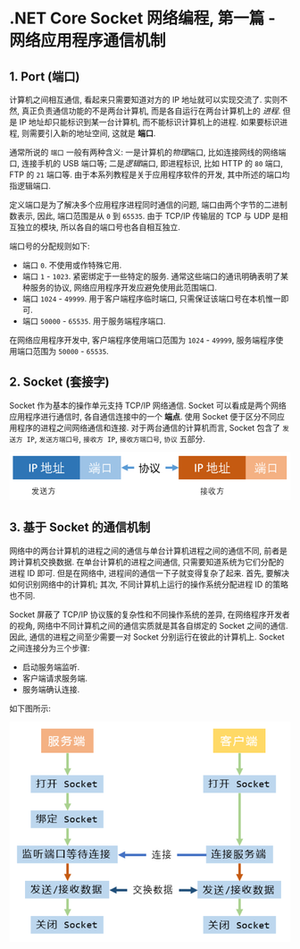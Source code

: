 # .NET Core Socket 网络编程, 第一篇 - 网络应用程序通信机制

## 1. Port (端口)

计算机之间相互通信, 看起来只需要知道对方的 IP 地址就可以实现交流了. 实则不然, 真正负责通信功能的不是两台计算机, 而是各自运行在两台计算机上的 *进程*. 但是 IP 地址却只能标识到某一台计算机, 而不能标识计算机上的进程. 如果要标识进程, 则需要引入新的地址空间, 这就是 **端口**.

通常所说的 `端口` 一般有两种含义: 一是计算机的*物理*端口, 比如连接网线的网络端口, 连接手机的 USB 端口等; 二是*逻辑*端口, 即进程标识, 比如 HTTP 的 `80` 端口, FTP 的 `21` 端口等. 由于本系列教程是关于应用程序软件的开发, 其中所述的端口均指逻辑端口.

定义端口是为了解决多个应用程序进程同时通信的问题, 端口由两个字节的二进制数表示, 因此, 端口范围是从 `0` 到 `65535`. 由于 TCP/IP 传输层的 TCP 与 UDP 是相互独立的模块, 所以各自的端口号也各自相互独立.

端口号的分配规则如下:

- 端口 `0`. 不使用或作特殊它用.
- 端口 `1` - `1023`. 紧密绑定于一些特定的服务. 通常这些端口的通讯明确表明了某种服务的协议, 网络应用程序开发应避免使用此范围端口.
- 端口 `1024` - `49999`. 用于客户端程序临时端口, 只需保证该端口号在本机惟一即可.
- 端口 `50000` - `65535`. 用于服务端程序端口.

在网络应用程序开发中, 客户端程序使用端口范围为 `1024` - `49999`, 服务端程序使用端口范围为 `50000` - `65535`.

## 2. Socket (套接字)

Socket 作为基本的操作单元支持 TCP/IP 网络通信. Socket 可以看成是两个网络应用程序进行通信时, 各自通信连接中的一个 **端点**. 使用 Socket 便于区分不同应用程序的进程之间网络通信和连接. 对于两台通信的计算机而言, Socket 包含了 `发送方 IP`, `发送方端口号`, `接收方 IP`, `接收方端口号`, `协议` 五部分.

![Socket 组成](./images/dotnet-core-socket-networking-programming/02-communication-mechanism/socket-composition.png)

## 3. 基于 Socket 的通信机制

网络中的两台计算机的进程之间的通信与单台计算机进程之间的通信不同, 前者是跨计算机交换数据. 在单台计算机的进程之间通信, 只需要知道系统为它们分配的进程 ID 即可. 但是在网络中, 进程间的通信一下子就变得复杂了起来. 首先, 要解决如何识别网络中的计算机; 其次, 不同计算机上运行的操作系统分配进程 ID 的策略也不同.

Socket 屏蔽了 TCP/IP 协议簇的复杂性和不同操作系统的差异, 在网络程序开发者的视角, 网络中不同计算机之间的通信实质就是其各自绑定的 Socket 之间的通信. 因此, 通信的进程之间至少需要一对 Socket 分别运行在彼此的计算机上. Socket 之间连接分为三个步骤:

- 启动服务端监听.
- 客户端请求服务端.
- 服务端确认连接.

如下图所示:

![Socket 之间连接过程](./images/dotnet-core-socket-networking-programming/02-communication-mechanism/socket-transmitting-data.png)
